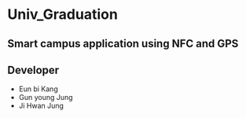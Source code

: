 # Univ_Graduation

## Smart campus application using NFC and GPS<br>

## Developer<br>
- Eun bi Kang
- Gun young Jung
- Ji Hwan Jung
